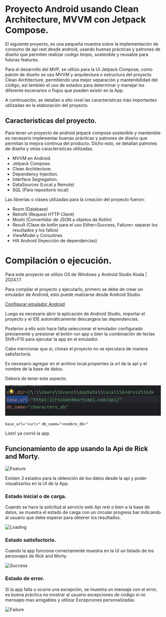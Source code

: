 # Proyecto Android usando Clean Architecture, MVVM con Jetpack Compose.

El siguiente proyecto, es una pequeña muestra sobre la implementación de consumo de api rest desde android, usando buenas prácticas
y patrones de diseño que permiten realizar codigo limpio, sostenible y reusable para futuras features.

Para el desarrollo del MVP, se utilizo para la UI Jetpack Compose, como patrón de diseño se uso MVVM y arquitectura o estructura del
proyecto Clean Architecture, permitiendo una mejor separación y mantenibilidad del código, así también el uso de estados para 
determinar y manejar los diferente escenarios o flujos que pueden existir en la App.

A continuación, se detallan a alto nivel las caracteristicas más importantes utilizadas en la elaboración del proyecto.

## Caracteristicas del proyecto.
Para tener un proyecto de android jetpack compose sostenible y mantenible es necesario implementar buenas prácticas y patrones
de diseño que permitan la mejora continua del producto. Dicho esto, se detallan patrones de diseño y otras caracteristicas utilizadas.

- MVVM en Android.
- Jetpack Compose.
- Clean Architecture.
- Dependency Injection.
- Interface Segregation.
- DataSources (Local y Remote)
- SQL (Para repositorio local)

Las librerías o clases utilizadas para la creación del proyecto fueron:
- Room (Database)
- Retrofit (Request HTTP Client)
- Moshi (Convertidor de JSON a objetos de Kotlin)
- Result (Clase de kotlin para el uso Either<Success, Failure> separar los resultados y los fallos)
- ViewModel y Coroutines
- Hilt Android (Inyección de dependencias)

# Compilación o ejecución.
Para este proyecto se utilizo OS de Windows y Android Studio Koala | 2024.1.1

Para compilar el proyecto y ejecutarlo, primero se debe de crear un emulador de Android, esto puede realizarse desde Android Studio.

[Configurar emulador Android](https://developer.android.com/studio/run/managing-avds?hl=es-419)

Luego es necesario abrir la aplicación de Android Studio, importar el proyecto y el IDE automáticamente descargara las dependencias.

Posterior a ello solo hace falta seleccionar el emulador configurado previamente y presionar el botón run app o bien la combinación de
teclas Shift+F10 para ejecutar la app en el emulador.

Cabe mencionar que si, clonas el proyecto no se ejecutara de manera satisfactoria.

Es necesario agregar en el archivo local.properties la url de la api y el nombre de la base de datos.

Debera de tener este aspecto.

![local.properties](img/localProperties.png)

```base_url="<url>"```
```db_name="<nombre_db>"```

Listo! ya corrió la app.


## Funcionamiento de app usando la Api de Rick and Morty.

![Feature](img/feature.gif)

Existen 3 estados para la obtención de los datos desde la api y poder visualizarlos en la UI de la App.

### Estado inicial o de carga.
Cuando se hace la solicitud al servicio web Api rest o bien a la base de datos, se muestra el estado de carga con un circular progress bar
indicando al usuario que debe esperar para obtener los resultados.

![Loading](img/loading.png)


### Estado satisfactorio.

Cuando la app funciona correctamente muestra en la UI un listado de los personajes de Rick and Morty.

![Success](img/img.png)


### Estado de error.

Si la app falla u ocurre una excepción, se muestra un mensaje con el error, es buena práctica no mostrar al usuario
excepciones de codigo si no mensajes mas amigables y utilizar Excepciones personalizadas.

![Failure](img/error.png)

